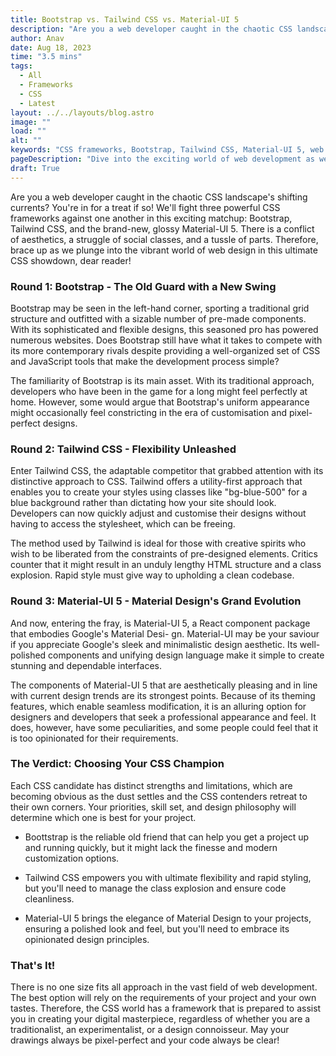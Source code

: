 ```yaml
---
title: Bootstrap vs. Tailwind CSS vs. Material-UI 5
description: "Are you a web developer caught in the chaotic CSS landscape's shifting currents? You're in for a treat if so! We'll fight three powerful CSS frameworks..."
author: Anav
date: Aug 18, 2023
time: "3.5 mins"
tags:
  - All
  - Frameworks
  - CSS
  - Latest
layout: ../../layouts/blog.astro
image: ""
load: ""
alt: ""
keywords: "CSS frameworks, Bootstrap, Tailwind CSS, Material-UI 5, web development, front-end development, web design, responsive design, component libraries, design philosophy, Material Design, UI/UX, customization, code cleanliness, rapid styling."
pageDescription: "Dive into the exciting world of web development as we compare three heavyweight CSS frameworks: Bootstrap, Tailwind CSS, and Material-UI 5."
draft: True
---
```


Are you a web developer caught in the chaotic CSS landscape's shifting currents? You're in for a treat if so! We'll fight three powerful CSS frameworks against one another in this exciting matchup: Bootstrap, Tailwind CSS, and the brand-new, glossy Material-UI 5. There is a conflict of aesthetics, a struggle of social classes, and a tussle of parts. Therefore, brace up as we plunge into the vibrant world of web design in this ultimate CSS showdown, dear reader!

### Round 1: Bootstrap - The Old Guard with a New Swing

Bootstrap may be seen in the left-hand corner, sporting a traditional grid structure and outfitted with a sizable number of pre-made components. With its sophisticated and flexible designs, this seasoned pro has powered numerous websites. Does Bootstrap still have what it takes to compete with its more contemporary rivals despite providing a well-organized set of CSS and JavaScript tools that make the development process simple?

The familiarity of Bootstrap is its main asset. With its traditional approach, developers who have been in the game for a long might feel perfectly at home. However, some would argue that Bootstrap's uniform appearance might occasionally feel constricting in the era of customisation and pixel-perfect designs.

### Round 2: Tailwind CSS - Flexibility Unleashed

Enter Tailwind CSS, the adaptable competitor that grabbed attention with its distinctive approach to CSS. Tailwind offers a utility-first approach that enables you to create your styles using classes like "bg-blue-500" for a blue background rather than dictating how your site should look. Developers can now quickly adjust and customise their designs without having to access the stylesheet, which can be freeing.

The method used by Tailwind is ideal for those with creative spirits who wish to be liberated from the constraints of pre-designed elements. Critics counter that it might result in an unduly lengthy HTML structure and a class explosion. Rapid style must give way to upholding a clean codebase.

### Round 3: Material-UI 5 - Material Design's Grand Evolution

And now, entering the fray, is Material-UI 5, a React component package that embodies Google's Material Desi- gn. Material-UI may be your saviour if you appreciate Google's sleek and minimalistic design aesthetic. Its well-polished components and unifying design language make it simple to create stunning and dependable interfaces.

The components of Material-UI 5 that are aesthetically pleasing and in line with current design trends are its strongest points. Because of its theming features, which enable seamless modification, it is an alluring option for designers and developers that seek a professional appearance and feel. It does, however, have some peculiarities, and some people could feel that it is too opinionated for their requirements.

### The Verdict: Choosing Your CSS Champion

Each CSS candidate has distinct strengths and limitations, which are becoming obvious as the dust settles and the CSS contenders retreat to their own corners. Your priorities, skill set, and design philosophy will determine which one is best for your project.

- Boottstrap is the reliable old friend that can help you get a project up and running quickly, but it might lack the finesse and modern customization options.

- Tailwind CSS empowers you with ultimate flexibility and rapid styling, but you'll need to manage the class explosion and ensure code cleanliness.

- Material-UI 5 brings the elegance of Material Design to your projects, ensuring a polished look and feel, but you'll need to embrace its opinionated design principles.

### That's It!

There is no one size fits all approach in the vast field of web development. The best option will rely on the requirements of your project and your own tastes. Therefore, the CSS world has a framework that is prepared to assist you in creating your digital masterpiece, regardless of whether you are a traditionalist, an experimentalist, or a design connoisseur. May your drawings always be pixel-perfect and your code always be clear!